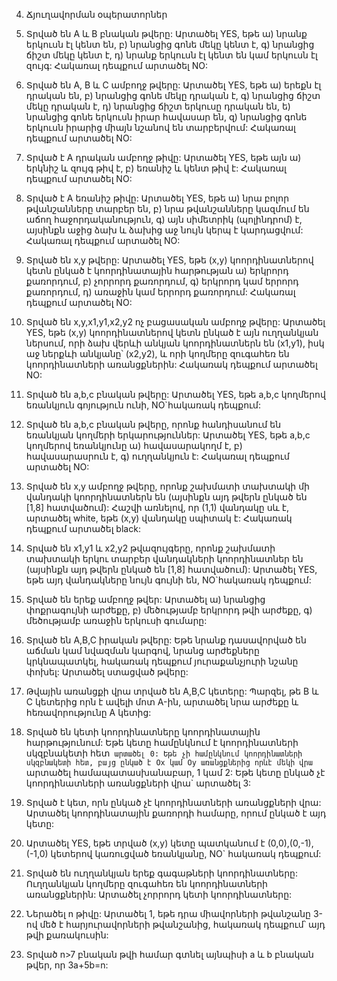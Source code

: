 4.	Ճյուղավորման օպերատորներ

1.	Տրված են A և B բնական թվերը: Արտածել YES, եթե
ա)	նրանք երկուսն էլ կենտ են,
բ)	նրանցից գոնե մեկը կենտ է,
գ)	նրանցից ճիշտ մեկը կենտ է,
դ)	նրանք երկուսն էլ կենտ են կամ երկուսն էլ զույգ:
Հակառալ դեպքում արտածել NO:

2.	Տրված են A, B  և C ամբողջ թվերը: Արտածել YES, եթե
ա)	երեքն էլ դրական են,
բ)	նրանցից գոնե մեկը  դրական է,
գ)	նրանցից ճիշտ մեկը դրական է,
դ)	նրանցից ճիշտ երկուսը դրական են,
ե)	նրանցից գոնե երկուսն իրար հավասար են,
զ)	նրանցից գոնե երկուսն իրարից միայն նշանով են տարբերվում:
Հակառալ դեպքում արտածել NO:

3.	Տրված է A դրական ամբողջ թիվը: Արտածել YES, եթե այն
ա)	երկնիշ և զույգ թիվ է,
բ)	եռանիշ և կենտ թիվ է:
Հակառալ դեպքում արտածել NO:

4.	Տրված է A եռանիշ թիվը: Արտածել YES, եթե
ա)	նրա բոլոր թվանշանները տարբեր են,
բ)	նրա թվանշանները կազմում են աճող հաջորդականություն,
գ)	այն սիմետրիկ (պոլինդրոմ) է, այսինքն աջից ձախ և ձախից աջ նույն կերպ է կարդացվում:
Հակառալ դեպքում արտածել NO:

5.	Տրված են x,y թվերը: Արտածել YES, եթե (x,y) կոորդինատներով կետն ընկած է կոորդինատային հարթության
ա)	երկրորդ քառորդում,
բ)	չորրորդ քառորդում,
գ)	երկրորդ կամ երրորդ քառորդում,
դ)	առաջին կամ երրորդ քառորդում:
Հակառալ դեպքում արտածել NO:

6.	Տրված են x,y,x1,y1,x2,y2 ոչ բացասական ամբողջ թվերը: Արտածել YES, եթե (x,y) կոորդինատներով կետն ընկած է այն ուղղանկյան ներսում, որի ձախ վերևի անկյան կոորդինատներն են (x1,y1), իսկ աջ ներքևի անկյանը՝ (x2,y2), և որի կողմերը զուգահեռ են կոորդինատների առանցքներին: Հակառակ դեպքում արտածել NO:
7.	Տրված են a,b,c բնական թվերը: Արտածել YES, եթե a,b,c կողմերով եռանկյուն գոյություն ունի, NO`հակառակ դեպքում:
8.	Տրված են a,b,c բնական թվերը, որոնք հանդիսանում են եռանկյան կողմերի երկարություններ: Արտածել YES, եթե a,b,c կողմերով եռանկյունը
ա)	հավասարակողմ է,
բ)	հավասարասրուն է,
գ)	ուղղանկյուն է:
Հակառալ դեպքում արտածել NO:

9.	Տրված են x,y ամբողջ թվերը, որոնք շախմատի տախտակի մի վանդակի կոորդինատներն են (այսինքն այդ թվերն ընկած են [1,8] հատվածում): Հաշվի առնելով, որ (1,1) վանդակը սև է, արտածել white, եթե (x,y) վանդակը սպիտակ է: Հակառակ դեպքում արտածել black:

10.	Տրված են x1,y1 և x2,y2  թվազույգերը, որոնք շախմատի տախտակի երկու տարբեր վանդակների կոորդինատներ են (այսինքն այդ թվերն ընկած են [1,8] հատվածում): Արտածել YES, եթե այդ վանդակները նույն գույնի են,  NO`հակառակ դեպքում:

11.	Տրված են երեք ամբողջ թվեր: Արտածել
ա)	նրանցից փոքրագույնի արժեքը,
բ)	մեծությամբ երկրորդ թվի  արժեքը,
գ)	մեծությամբ առաջին երկուսի գումարը:

12.	Տրված են A,B,C իրական թվերը: Եթե նրանք դասավորված են աճման կամ նվազման կարգով, նրանց արժեքները կրկնապատկել, հակառակ դեպքում յուրաքանչյուրի նշանը փոխել: Արտածել ստացված թվերը:

13.	Թվային առանցքի վրա տրված են A,B,C կետերը: Պարզել, թե B և C կետերից որն է ավելի մոտ A-ին, արտածել նրա արժեքը և հեռավորությունը A կետից:

14.	Տրված են կետի կոորդինատները կոորդինատային հարթությունում: Եթե կետը համընկնում է կոորդինատների սկզբնակետի հետ` արտածել 0: Եթե չի համընկնում կոորդինատների սկզբնակետի հետ, բայց ընկած է Ox կամ Oy առանցքներից որևէ մեկի վրա` արտածել համապատասխանաբար, 1 կամ 2: Եթե կետը ընկած չէ կոորդինատների առանցքների վրա` արտածել 3:

15.	Տրված է կետ, որն ընկած չէ կոորդինատների առանցքների վրա: Արտածել կոորդինատային քառորդի համարը, որում ընկած է այդ կետը:

16.	Արտածել YES, եթե տրված (x,y) կետը պատկանում է (0,0),(0,-1),(-1,0) կետերով կառուցված եռանկյանը, NO` հակառակ դեպքում:

17.	Տրված են ուղղանկյան երեք գագաթների կոորդինատները: Ուղղանկյան կողմերը զուգահեռ են կոորդինատների առանցքներին: Արտածել չորրորդ կետի կոորդինատները:

18.	Ներածել n թիվը: Արտածել 1, եթե դրա միավորների թվանշանը 3-ով մեծ է հարյուրավորների թվանշանից, հակառակ դեպքում՝ այդ թվի քառակուսին:

19.	Տրված n>7 բնական թվի համար գտնել այնպիսի a և b բնական թվեր, որ 3a+5b=n:
 

